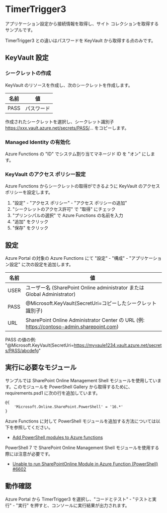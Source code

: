 # TimerTrigger3

アプリケーション設定から接続情報を取得し、サイト コレクションを取得するサンプルです。

TimerTrigger3 との違いはパスワードを KeyVault から取得する点のみです。

## KeyVault 設定

### シークレットの作成

KeyVault のリソースを作成し、次のシークレットを作成します。

| 名前 | 値 |
|--|--|
| PASS | パスワード |

作成されたシークレットを選択し、シークレット識別子 https://xxx.vault.azure.net/secrets/PASS/... をコピーします。

### Managed Identity の有効化

Azure Functions の "ID" でシステム割り当てマネージド ID を "オン" にします。

### KeyVault のアクセス ポリシー設定

Azure Functions からシークレットの取得ができるように KeyVault のアクセス ポリシーを設定します。

1. "設定" - "アクセス ポリシー" - "アクセス ポリシーの追加" 
2. "シークレットのアクセス許可" で "取得" にチェック
3. "プリンシパルの選択" で Azure Functions の名前を入力
4. "追加" をクリック
5. "保存" をクリック

## 設定

Azure Portal の対象の Azure Functions にて "設定" - "構成" - "アプリケーション設定" に次の設定を追加します。

| 名前 | 値 |
|--|--|
| USER | ユーザー名 (SharePoint Online administrator または Global Administrator) |
| PASS | @Microsoft.KeyVault(SecretUri=コピーしたシークレット識別子) |
| URL | SharePoint Online Administrator Center の URL (例: https://contoso-admin.sharepoint.com) |

PASS の値の例: "@Microsoft.KeyVault(SecretUri=https://myvaule1234.vault.azure.net/secrets/PASS/abcdefg"


## 実行に必要なモジュール

サンプルでは SharePoint Online Management Shell モジュールを使用しています。このモジュールを PowerShell Gallery から取得するために、requirements.psd1 に次の行を追加しています。

```
@{
    'Microsoft.Online.SharePoint.PowerShell' = '16.*'
}
```

Azure Functions に対して PowerShell モジュールを追加する方法については以下を参照してください。

- [Add PowerShell modules to Azure functions](https://tech.nicolonsky.ch/azure-functions-powershell-modules/)

PowerShell 7 で SharePoint Online Management Shell モジュールを使用する際には注意が必要です。

- [Unable to run SharePointOnline Module in Azure Function (PowerShell) #6602](https://github.com/MicrosoftDocs/office-docs-powershell/issues/6602)

## 動作確認

Azure Portal から TimerTrigger3 を選択し、"コードとテスト" - "テストと実行" - "実行" を押すと、コンソールに実行結果が出力されます。

